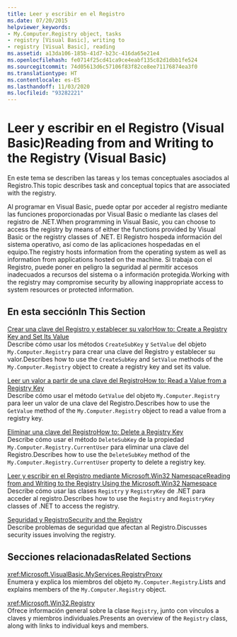 ```yaml
---
title: Leer y escribir en el Registro
ms.date: 07/20/2015
helpviewer_keywords:
- My.Computer.Registry object, tasks
- registry [Visual Basic], writing to
- registry [Visual Basic], reading
ms.assetid: a13da106-185b-41d7-b23c-416da65e21e4
ms.openlocfilehash: fe0714f25cd41ca9ce4eabf135c82d1dbb1fe524
ms.sourcegitcommit: 74d05613d6c57106f83f82ce8ee71176874ea3f0
ms.translationtype: HT
ms.contentlocale: es-ES
ms.lasthandoff: 11/03/2020
ms.locfileid: "93282221"
---
```

# <a name="reading-from-and-writing-to-the-registry-visual-basic"></a><span data-ttu-id="c3192-102">Leer y escribir en el Registro (Visual Basic)</span><span class="sxs-lookup"><span data-stu-id="c3192-102">Reading from and Writing to the Registry (Visual Basic)</span></span>

<span data-ttu-id="c3192-103">En este tema se describen las tareas y los temas conceptuales asociados al Registro.</span><span class="sxs-lookup"><span data-stu-id="c3192-103">This topic describes task and conceptual topics that are associated with the registry.</span></span>  
  
 <span data-ttu-id="c3192-104">Al programar en Visual Basic, puede optar por acceder al registro mediante las funciones proporcionadas por Visual Basic o mediante las clases del registro de .NET.</span><span class="sxs-lookup"><span data-stu-id="c3192-104">When programming in Visual Basic, you can choose to access the registry by means of either the functions provided by Visual Basic or the registry classes of .NET.</span></span> <span data-ttu-id="c3192-105">El Registro hospeda información del sistema operativo, así como de las aplicaciones hospedadas en el equipo.</span><span class="sxs-lookup"><span data-stu-id="c3192-105">The registry hosts information from the operating system as well as information from applications hosted on the machine.</span></span> <span data-ttu-id="c3192-106">Si trabaja con el Registro, puede poner en peligro la seguridad al permitir accesos inadecuados a recursos del sistema o a información protegida.</span><span class="sxs-lookup"><span data-stu-id="c3192-106">Working with the registry may compromise security by allowing inappropriate access to system resources or protected information.</span></span>  
  
## <a name="in-this-section"></a><span data-ttu-id="c3192-107">En esta sección</span><span class="sxs-lookup"><span data-stu-id="c3192-107">In This Section</span></span>  

 [<span data-ttu-id="c3192-108">Crear una clave del Registro y establecer su valor</span><span class="sxs-lookup"><span data-stu-id="c3192-108">How to: Create a Registry Key and Set Its Value</span></span>](how-to-create-a-registry-key-and-set-its-value.md)  
 <span data-ttu-id="c3192-109">Describe cómo usar los métodos `CreateSubKey` y `SetValue` del objeto `My.Computer.Registry` para crear una clave del Registro y establecer su valor.</span><span class="sxs-lookup"><span data-stu-id="c3192-109">Describes how to use the `CreateSubKey` and `SetValue` methods of the `My.Computer.Registry` object to create a registry key and set its value.</span></span>  
  
 [<span data-ttu-id="c3192-110">Leer un valor a partir de una clave del Registro</span><span class="sxs-lookup"><span data-stu-id="c3192-110">How to: Read a Value from a Registry Key</span></span>](how-to-read-a-value-from-a-registry-key.md)  
 <span data-ttu-id="c3192-111">Describe cómo usar el método `GetValue` del objeto `My.Computer.Registry` para leer un valor de una clave del Registro.</span><span class="sxs-lookup"><span data-stu-id="c3192-111">Describes how to use the `GetValue` method of the `My.Computer.Registry` object to read a value from a registry key.</span></span>  
  
 [<span data-ttu-id="c3192-112">Eliminar una clave del Registro</span><span class="sxs-lookup"><span data-stu-id="c3192-112">How to: Delete a Registry Key</span></span>](how-to-delete-a-registry-key.md)  
 <span data-ttu-id="c3192-113">Describe cómo usar el método `DeleteSubKey` de la propiedad `My.Computer.Registry.CurrentUser` para eliminar una clave del Registro.</span><span class="sxs-lookup"><span data-stu-id="c3192-113">Describes how to use the `DeleteSubKey` method of the `My.Computer.Registry.CurrentUser` property to delete a registry key.</span></span>  
  
 [<span data-ttu-id="c3192-114">Leer y escribir en el Registro mediante Microsoft.Win32 Namespace</span><span class="sxs-lookup"><span data-stu-id="c3192-114">Reading from and Writing to the Registry Using the Microsoft.Win32 Namespace</span></span>](reading-from-and-writing-to-the-registry-using-the-microsoft-win32-namespace.md)  
 <span data-ttu-id="c3192-115">Describe cómo usar las clases `Registry` y `RegistryKey` de .NET para acceder al registro.</span><span class="sxs-lookup"><span data-stu-id="c3192-115">Describes how to use the `Registry` and `RegistryKey` classes of .NET to access the registry.</span></span>  
  
 [<span data-ttu-id="c3192-116">Seguridad y Registro</span><span class="sxs-lookup"><span data-stu-id="c3192-116">Security and the Registry</span></span>](security-and-the-registry.md)  
 <span data-ttu-id="c3192-117">Describe problemas de seguridad que afectan al Registro.</span><span class="sxs-lookup"><span data-stu-id="c3192-117">Discusses security issues involving the registry.</span></span>  
  
## <a name="related-sections"></a><span data-ttu-id="c3192-118">Secciones relacionadas</span><span class="sxs-lookup"><span data-stu-id="c3192-118">Related Sections</span></span>  

 <xref:Microsoft.VisualBasic.MyServices.RegistryProxy>  
 <span data-ttu-id="c3192-119">Enumera y explica los miembros del objeto `My.Computer.Registry`.</span><span class="sxs-lookup"><span data-stu-id="c3192-119">Lists and explains members of the `My.Computer.Registry` object.</span></span>  
  
 <xref:Microsoft.Win32.Registry>  
 <span data-ttu-id="c3192-120">Ofrece información general sobre la clase `Registry`, junto con vínculos a claves y miembros individuales.</span><span class="sxs-lookup"><span data-stu-id="c3192-120">Presents an overview of the `Registry` class, along with links to individual keys and members.</span></span>

